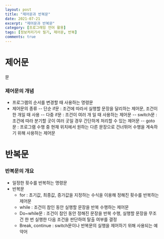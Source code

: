 ```yaml
---
layout: post
title: "제어문과 반복문"
date: 2021-07-21
excerpt: "제어문과 반복문"
category: [프로그래밍 언어 활용]
tags: [정보처리기사 필기, 제어문, 반복]
comments: true
---
```


# 제어문
문
### 제어문의 개념
- 프로그램의 순서를 변경할 때 사용하는 명령문
- 제어문의 종류
  -- 단순 if문 : 조건에 따라서 실행할 문장을 달리하는 제어문, 조건이 한 개일 때 사용
  -- 다중 if문 : 조건이 여러 개 일 때 사용하는 제어문
  -- switch문 : 조건에 따라 분기할 곳이 여러 곳일 경우 간단하게 처리할 수 있는 제어문
  -- goto 문 : 프로그램 수행 중 현재 위치에서 원하는 다른 문장으로 건너뛰어 수행을 계속하기 위해 사용하는 제어문

# 반복문

### 반복문의 개요
- 일정한 횟수를 반복하는 명령문
- 반복문
    - for : 초기값, 최종값, 증가값을 지정하는 수식을 이용해 정해진 횟수를 반복하는 제어문
    - while : 조건이 참인 동안 실행할 문장을 반복 수행하는 제어문
    - Do~while문 : 조건이 참인 동안 정해진 문장을 반복 수행, 실행할 문장을 무조건 한 번 실행한 다음 조건을 판단하여 탈출 여부를 결정
    - Break, continue : switch문이나 반복문의 실행을 제어하기 위해 사용되는 예약어